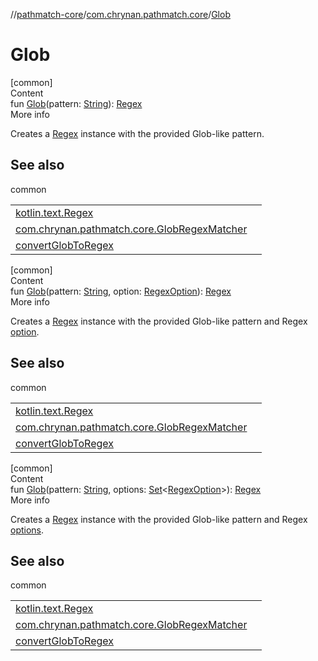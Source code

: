 //[pathmatch-core](../../index.md)/[com.chrynan.pathmatch.core](index.md)/[Glob](-glob.md)



# Glob  
[common]  
Content  
fun [Glob](-glob.md)(pattern: [String](https://kotlinlang.org/api/latest/jvm/stdlib/kotlin/-string/index.html)): [Regex](https://kotlinlang.org/api/latest/jvm/stdlib/kotlin.text/-regex/index.html)  
More info  


Creates a [Regex](https://kotlinlang.org/api/latest/jvm/stdlib/kotlin.text/-regex/index.html) instance with the provided Glob-like pattern.



## See also  
  
common  
  
| | |
|---|---|
| <a name="com.chrynan.pathmatch.core//Glob/#kotlin.String/PointingToDeclaration/"></a>[kotlin.text.Regex](https://kotlinlang.org/api/latest/jvm/stdlib/kotlin.text/-regex/index.html)| <a name="com.chrynan.pathmatch.core//Glob/#kotlin.String/PointingToDeclaration/"></a>|
| <a name="com.chrynan.pathmatch.core//Glob/#kotlin.String/PointingToDeclaration/"></a>[com.chrynan.pathmatch.core.GlobRegexMatcher](../../../pathmatch-core/com.chrynan.pathmatch.core/-glob-regex-matcher/index.md)| <a name="com.chrynan.pathmatch.core//Glob/#kotlin.String/PointingToDeclaration/"></a>|
| <a name="com.chrynan.pathmatch.core//Glob/#kotlin.String/PointingToDeclaration/"></a>[convertGlobToRegex](../../../pathmatch-core/com.chrynan.pathmatch.core/index.md)| <a name="com.chrynan.pathmatch.core//Glob/#kotlin.String/PointingToDeclaration/"></a>|
  
  


[common]  
Content  
fun [Glob](-glob.md)(pattern: [String](https://kotlinlang.org/api/latest/jvm/stdlib/kotlin/-string/index.html), option: [RegexOption](https://kotlinlang.org/api/latest/jvm/stdlib/kotlin.text/-regex-option/index.html)): [Regex](https://kotlinlang.org/api/latest/jvm/stdlib/kotlin.text/-regex/index.html)  
More info  


Creates a [Regex](https://kotlinlang.org/api/latest/jvm/stdlib/kotlin.text/-regex/index.html) instance with the provided Glob-like pattern and Regex [option](-glob.md).



## See also  
  
common  
  
| | |
|---|---|
| <a name="com.chrynan.pathmatch.core//Glob/#kotlin.String#kotlin.text.RegexOption/PointingToDeclaration/"></a>[kotlin.text.Regex](https://kotlinlang.org/api/latest/jvm/stdlib/kotlin.text/-regex/index.html)| <a name="com.chrynan.pathmatch.core//Glob/#kotlin.String#kotlin.text.RegexOption/PointingToDeclaration/"></a>|
| <a name="com.chrynan.pathmatch.core//Glob/#kotlin.String#kotlin.text.RegexOption/PointingToDeclaration/"></a>[com.chrynan.pathmatch.core.GlobRegexMatcher](../../../pathmatch-core/com.chrynan.pathmatch.core/-glob-regex-matcher/index.md)| <a name="com.chrynan.pathmatch.core//Glob/#kotlin.String#kotlin.text.RegexOption/PointingToDeclaration/"></a>|
| <a name="com.chrynan.pathmatch.core//Glob/#kotlin.String#kotlin.text.RegexOption/PointingToDeclaration/"></a>[convertGlobToRegex](../../../pathmatch-core/com.chrynan.pathmatch.core/index.md)| <a name="com.chrynan.pathmatch.core//Glob/#kotlin.String#kotlin.text.RegexOption/PointingToDeclaration/"></a>|
  
  


[common]  
Content  
fun [Glob](-glob.md)(pattern: [String](https://kotlinlang.org/api/latest/jvm/stdlib/kotlin/-string/index.html), options: [Set](https://kotlinlang.org/api/latest/jvm/stdlib/kotlin.collections/-set/index.html)<[RegexOption](https://kotlinlang.org/api/latest/jvm/stdlib/kotlin.text/-regex-option/index.html)>): [Regex](https://kotlinlang.org/api/latest/jvm/stdlib/kotlin.text/-regex/index.html)  
More info  


Creates a [Regex](https://kotlinlang.org/api/latest/jvm/stdlib/kotlin.text/-regex/index.html) instance with the provided Glob-like pattern and Regex [options](-glob.md).



## See also  
  
common  
  
| | |
|---|---|
| <a name="com.chrynan.pathmatch.core//Glob/#kotlin.String#kotlin.collections.Set[kotlin.text.RegexOption]/PointingToDeclaration/"></a>[kotlin.text.Regex](https://kotlinlang.org/api/latest/jvm/stdlib/kotlin.text/-regex/index.html)| <a name="com.chrynan.pathmatch.core//Glob/#kotlin.String#kotlin.collections.Set[kotlin.text.RegexOption]/PointingToDeclaration/"></a>|
| <a name="com.chrynan.pathmatch.core//Glob/#kotlin.String#kotlin.collections.Set[kotlin.text.RegexOption]/PointingToDeclaration/"></a>[com.chrynan.pathmatch.core.GlobRegexMatcher](../../../pathmatch-core/com.chrynan.pathmatch.core/-glob-regex-matcher/index.md)| <a name="com.chrynan.pathmatch.core//Glob/#kotlin.String#kotlin.collections.Set[kotlin.text.RegexOption]/PointingToDeclaration/"></a>|
| <a name="com.chrynan.pathmatch.core//Glob/#kotlin.String#kotlin.collections.Set[kotlin.text.RegexOption]/PointingToDeclaration/"></a>[convertGlobToRegex](../../../pathmatch-core/com.chrynan.pathmatch.core/index.md)| <a name="com.chrynan.pathmatch.core//Glob/#kotlin.String#kotlin.collections.Set[kotlin.text.RegexOption]/PointingToDeclaration/"></a>|
  
  



